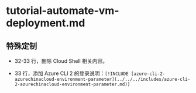 # tutorial-automate-vm-deployment.md

## 特殊定制

* 32-33 行，删除 Cloud Shell 相关内容。

* 33 行，添加 Azure CLI 2 的登录说明：`[!INCLUDE [azure-cli-2-azurechinacloud-environment-parameter](../../../includes/azure-cli-2-azurechinacloud-environment-parameter.md)]`